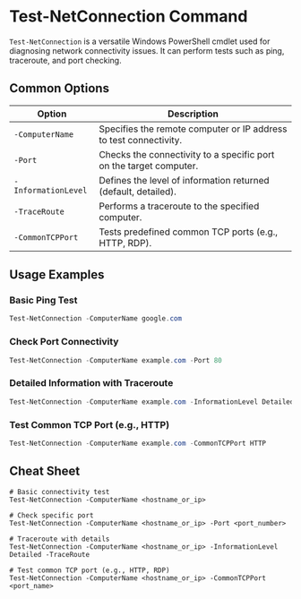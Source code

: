 # Test-NetConnection Command

`Test-NetConnection` is a versatile Windows PowerShell cmdlet used for diagnosing network connectivity issues. It can perform tests such as ping, traceroute, and port checking.

## Common Options

| Option                | Description                                                         |
|-----------------------|---------------------------------------------------------------------|
| `-ComputerName`       | Specifies the remote computer or IP address to test connectivity.   |
| `-Port`               | Checks the connectivity to a specific port on the target computer.  |
| `-InformationLevel`   | Defines the level of information returned (default, detailed).      |
| `-TraceRoute`         | Performs a traceroute to the specified computer.                    |
| `-CommonTCPPort`      | Tests predefined common TCP ports (e.g., HTTP, RDP).                |

## Usage Examples

### Basic Ping Test

```powershell
Test-NetConnection -ComputerName google.com
```

### Check Port Connectivity

```powershell
Test-NetConnection -ComputerName example.com -Port 80
```

### Detailed Information with Traceroute

```powershell
Test-NetConnection -ComputerName example.com -InformationLevel Detailed -TraceRoute
```

### Test Common TCP Port (e.g., HTTP)

```powershell
Test-NetConnection -ComputerName example.com -CommonTCPPort HTTP
```

## Cheat Sheet

```plaintext
# Basic connectivity test
Test-NetConnection -ComputerName <hostname_or_ip>

# Check specific port
Test-NetConnection -ComputerName <hostname_or_ip> -Port <port_number>

# Traceroute with details
Test-NetConnection -ComputerName <hostname_or_ip> -InformationLevel Detailed -TraceRoute

# Test common TCP port (e.g., HTTP, RDP)
Test-NetConnection -ComputerName <hostname_or_ip> -CommonTCPPort <port_name>
```
